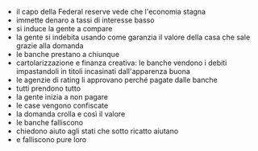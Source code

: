 <!-- 
.. link: 
.. description: 
.. tags: draft, economy
.. date: 2013-11-28
.. title: Popeconomix
.. slug: popeconomix
-->

* il capo della Federal reserve vede che l'economia stagna
* immette denaro a tassi di interesse basso
* si induce la gente a compare
* la gente si indebita usando come garanzia il valore della casa che sale grazie alla domanda
* le banche prestano a chiunque
* cartolarizzazione e finanza creativa: le banche vendono i debiti impastandoli in titoli incasinati dall'apparenza buona
* le agenzie di rating li approvano perché pagate dalle banche
* tutti prendono tutto
* la gente inizia a non pagare
* le case vengono confiscate
* la domanda crolla e così il valore
* le banche falliscono
* chiedono aiuto agli stati che sotto ricatto aiutano
* e falliscono pure loro